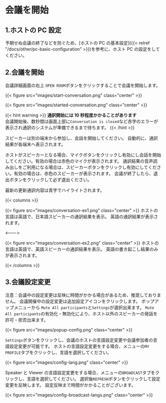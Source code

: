 # 会議を開始

## 1.ホストの PC 設定

予期せぬ会議の終了などを防ぐため、[ホストの PC の基本設定]({{< relref "/docs/other/pc-basic-configuration" >}})を参考に、ホスト PC の設定をしてください。

## 2.会議を開始

会議詳細画面の右上 `OPEN ROOM`ボタンをクリックすることで会議を開始します。

{{< figure src="images/start-conversation.png" class="center" >}}

{{< figure src="images/started-conversation.png" class="center" >}}

{{< hint warning >}}
**通訳開始には 10 秒程度かかることがあります**  
会議開始後、数秒間は画面上部に`Conversation is closed`など赤字のエラーが表示され通訳のシステムが準備できるまで待ちます。
{{< /hint >}}

スピーカーは別の端末から参加し、会話を開始してください。
自動的に、通訳結果が各端末へ表示されます。

ホストがスピーカーとなる場合、マイクボタンをクリックし有効にし会話を開始してください。有効の場合は赤色のマイクが表示されます。
通訳結果の音声読み出しをご利用になる場合は、スピーカーボタンをクリックし有効にしてください。有効の場合は、赤色のスピーカーが表示されます。
会議が終了したら、退出ボタンをクリックして必ず退出ください。

最新の更新通訳内容は青字でハイライトされます。

{{< columns >}}

{{< figure src="images/conversation-ex1.png"  class="center" >}}
ホストの言語は英語で、日本語スピーカーの通訳結果を表示。
英語の通訳結果が表示されます。

<--->

{{< figure src="images/conversation-ex2.png" class="center" >}}
ホストの言語は英語で、英語スピーカーの通訳結果を表示。
英語の書き起こし結果のみが表示されます。

{{< /columns >}}

## 3.会議設定変更

注意：会議中の設定変更は反映に時間がかかる場合があるため、推奨しておりません。
会議開催中の設定変更は追加設定アイコンをクリックします。
ポップアップメニューから `Mute All participants`と`Settings`が選択出来ます。
`Mute All participants`の有効化・無効化により、ホスト以外のスピーカーの発話を許可・拒否出来ます。

{{< figure src="images/popup-config.png" class="center" >}}

`Settings`ボタンをクリックし、会議のホストの言語設定変更や会議参加者の言語設定変更が可能です。
ホストの言語設定変更をする場合、メニューの`MY PROFILE`タブをクリックし、言語を選択してください。

{{< figure src="images/config-lang.png" class="center" >}}

Speaker と Viewer の言語設定変更をする場合、メニューの`BROADCAST`タブをクリックし、言語を選択してください。
選択後`REFRESH`ボタンをクリックして設定変更を反映します。
設定反映まで時間がかかることがございます。

{{< figure src="images/config-broadcast-langs.png" class="center" >}}
